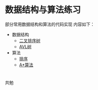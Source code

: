 #  数据结构与算法练习  
部分常用数据结构和算法的代码实现 内容如下：  
  
+ 数据结构
  + [二叉排序树]  
  + [AVL树]  
+ 算法  
  + [排序]  
  + [A*算法]  

[二叉排序树]: ./二叉排序树
[AVL树]: ./AVL树
[排序]: ./排序
[A*算法]: ./A_star
#
共勉  

